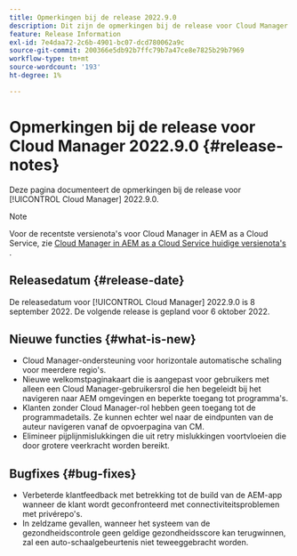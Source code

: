 ```yaml
---
title: Opmerkingen bij de release 2022.9.0
description: Dit zijn de opmerkingen bij de release voor Cloud Manager 2022.9.0.
feature: Release Information
exl-id: 7e4daa72-2c6b-4901-bc07-dcd780062a9c
source-git-commit: 200366e5db92b7ffc79b7a47ce8e7825b29b7969
workflow-type: tm+mt
source-wordcount: '193'
ht-degree: 1%

---
```


# Opmerkingen bij de release voor Cloud Manager 2022.9.0 {#release-notes}

Deze pagina documenteert de opmerkingen bij de release voor [!UICONTROL Cloud Manager] 2022.9.0.

>[!NOTE]
>
>Voor de recentste versienota&#39;s voor Cloud Manager in AEM as a Cloud Service, zie [ Cloud Manager in AEM as a Cloud Service huidige versienota&#39;s ](https://experienceleague.adobe.com/docs/experience-manager-cloud-service/content/implementing/using-cloud-manager/release-notes-cloud-manager/release-notes-cm-current.html).

## Releasedatum {#release-date}

De releasedatum voor [!UICONTROL Cloud Manager] 2022.9.0 is 8 september 2022. De volgende release is gepland voor 6 oktober 2022.

## Nieuwe functies {#what-is-new}

* Cloud Manager-ondersteuning voor horizontale automatische schaling voor meerdere regio&#39;s.
* Nieuwe welkomstpaginakaart die is aangepast voor gebruikers met alleen een Cloud Manager-gebruikersrol die hen begeleidt bij het navigeren naar AEM omgevingen en beperkte toegang tot programma&#39;s.
* Klanten zonder Cloud Manager-rol hebben geen toegang tot de programmadetails. Ze kunnen echter wel naar de eindpunten van de auteur navigeren vanaf de opvoerpagina van CM.
* Elimineer pijplijnmislukkingen die uit retry mislukkingen voortvloeien die door grotere veerkracht worden bereikt.

## Bugfixes {#bug-fixes}

* Verbeterde klantfeedback met betrekking tot de build van de AEM-app wanneer de klant wordt geconfronteerd met connectiviteitsproblemen met privérepo&#39;s.
* In zeldzame gevallen, wanneer het systeem van de gezondheidscontrole geen geldige gezondheidsscore kan terugwinnen, zal een auto-schaalgebeurtenis niet teweeggebracht worden.
